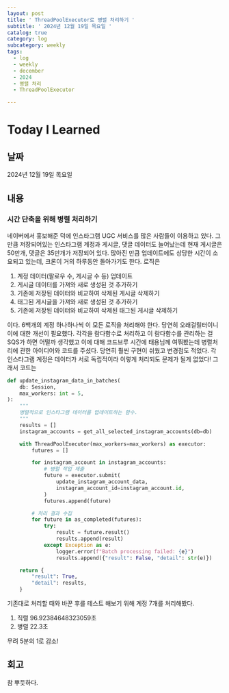 ```yaml
---
layout: post
title: ' ThreadPoolExecutor로 병렬 처리하기 '
subtitle: ' 2024년 12월 19일 목요일 '
catalog: true
category: log
subcategory: weekly
tags:
  - log
  - weekly
  - december
  - 2024
  - 병렬 처리
  - ThreadPoolExecutor

---
```



# Today I Learned

## 날짜

2024년 12월 19일 목요일

## 내용

### 시간 단축을 위해 병렬 처리하기

네이버에서 홍보해준 덕에 인스타그램 UGC 서비스를 많은 사람들이 이용하고 있다. 그만큼 저장되어있는 인스타그램 계정과 게시글, 댓글 데이터도 늘어났는데 현재 게시글은 50만개, 댓글은 35만개가 저장되어 있다. 많아진 만큼 업데이트에도 상당한 시간이 소요되고 있는데, 크론이 거의 하루동안 돌아가기도 한다. 로직은 

1. 계정 데이터(팔로우 수, 게시글 수 등) 업데이트
2. 게시글 데이터를 가져와 새로 생성된 것 추가하기 
3. 기존에 저장된 데이터와 비교하여 삭제된 게시글 삭제하기
4. 태그된 게시글을 가져와 새로 생성된 것 추가하기
5. 기존에 저장된 데이터와 비교하여 삭제된 태그된 게시글 삭제하기

이다. 6백개의 계정 하나하나씩 이 모든 로직을 처리해야 한다. 당연히 오래걸릴터이니 이에 대한 개선이 필요했다. 각각을 람다함수로 처리하고 이 람다함수를 관리하는 걸 SQS가 하면 어떨까 생각했고 이에 대해 코드브루 시간에 태용님께 여쭤봤는데 병렬처리에 관한 아이디어와 코드를 주셨다. 당연히 훨씬 구현이 쉬웠고 변경점도 적었다. 각 인스타그램 계정은 데이터가 서로 독립적이라 이렇게 처리되도 문제가 될게 없었다! 그래서 코드는

```python
def update_instagram_data_in_batches(
    db: Session,
    max_workers: int = 5,
):
    """
    병렬적으로 인스타그램 데이터를 업데이트하는 함수.
    """
    results = []
    instagram_accounts = get_all_selected_instagram_accounts(db=db)

    with ThreadPoolExecutor(max_workers=max_workers) as executor:
        futures = []

        for instagram_account in instagram_accounts:
            # 병렬 작업 제출
            future = executor.submit(
                update_instagram_account_data,
                instagram_account_id=instagram_account.id,
            )
            futures.append(future)

        # 처리 결과 수집
        for future in as_completed(futures):
            try:
                result = future.result()
                results.append(result)
            except Exception as e:
                logger.error(f"Batch processing failed: {e}")
                results.append({"result": False, "detail": str(e)})

    return {
        "result": True,
        "detail": results,
    }
```

기존대로 처리할 때와 바꾼 후를 테스트 해보기 위해 계정 7개를 처리해봤다.

1. 직렬 96.92384648323059초
2. 병렬 22.3초

무려 5분의 1로 감소!

## 회고

참 뿌듯하다.